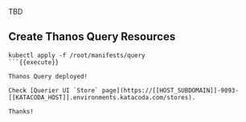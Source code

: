 TBD

## Create Thanos Query Resources

```
kubectl apply -f /root/manifests/query
```{{execute}}

Thanos Query deployed! 

Check [Querier UI `Store` page](https://[[HOST_SUBDOMAIN]]-9093-[[KATACODA_HOST]].environments.katacoda.com/stores).

Thanks!
